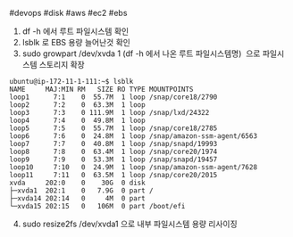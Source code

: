 
#devops #disk #aws #ec2 #ebs

1. df -h 에서 루트 파일시스템 확인
2. lsblk 로 EBS 용량 늘어난것 확인
3. sudo growpart /dev/xvda 1 (df -h 에서 나온 루트 파일시스템명)  으로 파일시스템 스토리지 확장 
```
ubuntu@ip-172-11-1-111:~$ lsblk
NAME     MAJ:MIN RM   SIZE RO TYPE MOUNTPOINTS
loop1      7:1    0  55.7M  1 loop /snap/core18/2790
loop2      7:2    0  63.3M  1 loop
loop3      7:3    0 111.9M  1 loop /snap/lxd/24322
loop4      7:4    0  49.8M  1 loop
loop5      7:5    0  55.7M  1 loop /snap/core18/2785
loop6      7:6    0  24.8M  1 loop /snap/amazon-ssm-agent/6563
loop7      7:7    0  40.8M  1 loop /snap/snapd/19993
loop8      7:8    0  63.4M  1 loop /snap/core20/1974
loop9      7:9    0  53.3M  1 loop /snap/snapd/19457
loop10     7:10   0  24.9M  1 loop /snap/amazon-ssm-agent/7628
loop11     7:11   0  63.5M  1 loop /snap/core20/2015
xvda     202:0    0    30G  0 disk
├─xvda1  202:1    0   7.9G  0 part /
├─xvda14 202:14   0     4M  0 part
└─xvda15 202:15   0   106M  0 part /boot/efi
```

4. sudo resize2fs /dev/xvda1 으로 내부 파일시스템 용량 리사이징